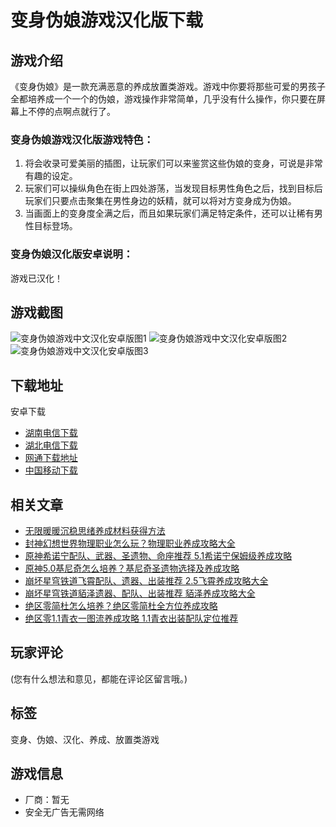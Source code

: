 # 变身伪娘游戏汉化版下载

## 游戏介绍

《变身伪娘》是一款充满恶意的养成放置类游戏。游戏中你要将那些可爱的男孩子全都培养成一个一个的伪娘，游戏操作非常简单，几乎没有什么操作，你只要在屏幕上不停的点啊点就行了。

### 变身伪娘游戏汉化版游戏特色：

1. 将会收录可爱美丽的插图，让玩家们可以来鉴赏这些伪娘的变身，可说是非常有趣的设定。
2. 玩家们可以操纵角色在街上四处游荡，当发现目标男性角色之后，找到目标后玩家们只要点击聚集在男性身边的妖精，就可以将对方变身成为伪娘。
3. 当画面上的变身度全满之后，而且如果玩家们满足特定条件，还可以让稀有男性目标登场。

### 变身伪娘汉化版安卓说明：

游戏已汉化！

## 游戏截图

![变身伪娘游戏中文汉化安卓版图1](https://imgo.hackhome.com/img2015/9/15/2015091534160761.jpg)
![变身伪娘游戏中文汉化安卓版图2](https://imgo.hackhome.com/img2015/9/15/2015091534161185.jpg)
![变身伪娘游戏中文汉化安卓版图3](https://imgo.hackhome.com/img2015/9/15/2015091534161589.jpg)

## 下载地址

安卓下载

- [湖南电信下载](http://d4.ok9rkwf.com/h11/xb/bswlhhb.apk)
- [湖北电信下载](http://d6.ok9rkwf.com/h11/xb/bswlhhb.apk)
- [网通下载地址](http://d11.ok9rkwf.com/h11/xb/bswlhhb.apk)
- [中国移动下载](http://d4.ok9rkwf.com/h11/xb/bswlhhb.apk)

## 相关文章

- [无限暖暖沉稳思绪养成材料获得方法](/info/556400.html "无限暖暖沉稳思绪养成材料获得方法")
- [封神幻想世界物理职业怎么玩？物理职业养成攻略大全](/info/556099.html "封神幻想世界物理职业怎么玩？物理职业养成攻略大全")
- [原神希诺宁配队、武器、圣遗物、命座推荐 5.1希诺宁保姆级养成攻略](/info/555890.html "原神希诺宁配队、武器、圣遗物、命座推荐    5.1希诺宁保姆级养成攻略")
- [原神5.0基尼奇怎么培养？基尼奇圣遗物选择及养成攻略](/info/555868.html "原神5.0基尼奇怎么培养？基尼奇圣遗物选择及养成攻略")
- [崩坏星穹铁道飞霄配队、遗器、出装推荐 2.5飞霄养成攻略大全](/info/555834.html "崩坏星穹铁道飞霄配队、遗器、出装推荐    2.5飞霄养成攻略大全")
- [崩坏星穹铁道貊泽遗器、配队、出装推荐 貊泽养成攻略大全](/info/555832.html "崩坏星穹铁道貊泽遗器、配队、出装推荐    貊泽养成攻略大全")
- [绝区零简杜怎么培养？绝区零简杜全方位养成攻略](/info/555777.html "绝区零简杜怎么培养？绝区零简杜全方位养成攻略")
- [绝区零1.1青衣一图流养成攻略 1.1青衣出装配队定位推荐](/info/555502.html "绝区零1.1青衣一图流养成攻略 1.1青衣出装配队定位推荐")

## 玩家评论

(您有什么想法和意见，都能在评论区留言哦。)

## 标签

变身、伪娘、汉化、养成、放置类游戏

## 游戏信息

- 厂商：暂无
- 安全无广告无需网络